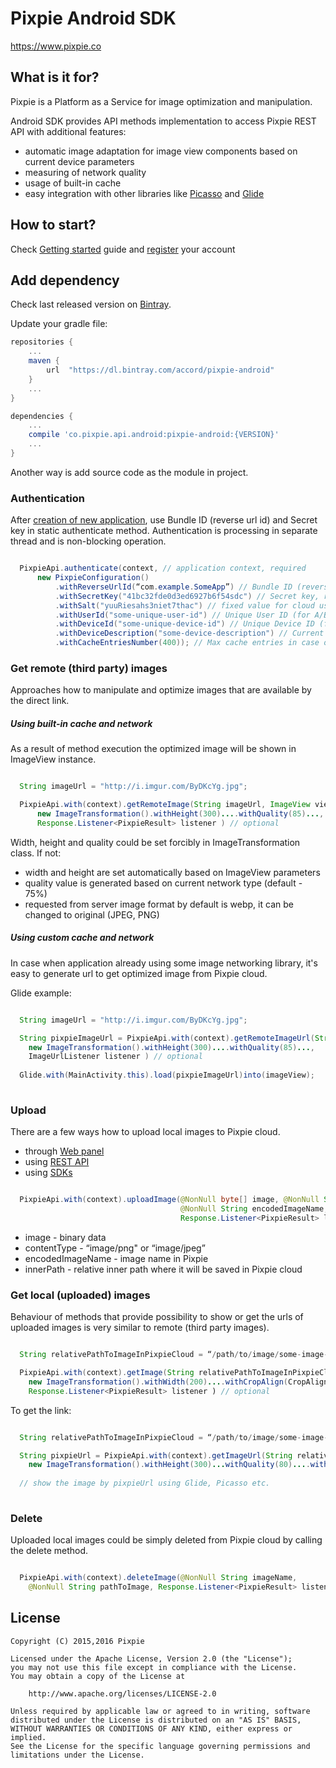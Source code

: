 # Pixpie Android SDK

https://www.pixpie.co

## What is it for? ##

Pixpie is a Platform as a Service for image optimization and manipulation.

Android SDK provides API methods implementation to access Pixpie REST API with additional features: 
- automatic image adaptation for image view components based on current device parameters
- measuring of network quality
- usage of built-in cache
- easy integration with other libraries like [Picasso](https://github.com/square/picasso) and [Glide](https://github.com/bumptech/glide)

## How to start? ##

Check [Getting started](https://pixpie.atlassian.net/wiki/display/DOC/Getting+started) guide and [register](https://cloud.pixpie.co/registration) your account

## Add dependency ##

Check last released version on [Bintray](https://dl.bintray.com/accord/pixpie-android/co/pixpie/api/android/pixpie-android/).

Update your gradle file:

``` gradle
repositories {
    ...
    maven {
        url  "https://dl.bintray.com/accord/pixpie-android"
    }
    ...
}

dependencies {
    ...
    compile 'co.pixpie.api.android:pixpie-android:{VERSION}'
    ...
}
```

Another way is add source code as the module in project.

### Authentication ###

After [creation of new application](https://pixpie.atlassian.net/wiki/display/DOC/Create+application),
use Bundle ID (reverse url id) and Secret key in static authenticate method.
Authentication is processing in separate thread and is non-blocking operation.

``` java

  PixpieApi.authenticate(context, // application context, required
      new PixpieConfiguration()
          .withReverseUrlId(“com.example.SomeApp”) // Bundle ID (reverse url id), required
          .withSecretKey("41bc32fde0d3ed6927b6f54sdc") // Secret key, required
          .withSalt("yuuRiesahs3niet7thac") // fixed value for cloud usage, required
          .withUserId("some-unique-user-id") // Unique User ID (for A/B testing and extended statistic), optional
          .withDeviceId("some-unique-device-id") // Unique Device ID (for extended statistic), optional
          .withDeviceDescription("some-device-description") // Current device description(for extended statistic), optional
          .withCacheEntriesNumber(400)); // Max cache entries in case of built-in cache usage, default - 200, optional
``` 

### Get remote (third party) images ###

Approaches how to manipulate and optimize images that are available by the direct link.

##### Using built-in cache and network #####

As a result of method execution the optimized image will be shown in ImageView instance.

``` java

  String imageUrl = "http://i.imgur.com/ByDKcYg.jpg";

  PixpieApi.with(context).getRemoteImage(String imageUrl, ImageView view,
      new ImageTransformation().withHeight(300)....withQuality(85)...,
      Response.Listener<PixpieResult> listener ) // optional     

``` 

Width, height and quality could be set forcibly in ImageTransformation class. If not:
- width and height are set automatically based on ImageView parameters
- quality value is generated based on current network type (default - 75%)
- requested from server image format by default is webp, it can be changed to original (JPEG, PNG)

##### Using custom cache and network #####

In case when application already using some image networking library, it's easy to generate url to get optimized image from Pixpie cloud.

Glide example:

``` java

  String imageUrl = "http://i.imgur.com/ByDKcYg.jpg";

  String pixpieImageUrl = PixpieApi.with(context).getRemoteImageUrl(String imageUrl, 
    new ImageTransformation().withHeight(300)....withQuality(85)...,
    ImageUrlListener listener ) // optional
  
  Glide.with(MainActivity.this).load(pixpieImageUrl)into(imageView);
    
```     

### Upload ###

There are a few ways how to upload local images to Pixpie cloud.
- through [Web panel](https://pixpie.atlassian.net/wiki/display/DOC/Upload+image)
- using [REST API](https://pixpie.atlassian.net/wiki/display/DOC/Upload)
- using [SDKs](https://pixpie.atlassian.net/wiki/display/DOC/Client+and+server+SDKs)

``` java

  PixpieApi.with(context).uploadImage(@NonNull byte[] image, @NonNull String contentType,
                                      @NonNull String encodedImageName, @NonNull String innerPath,
                                      Response.Listener<PixpieResult> listener)

```

- image - binary data
- contentType -  “image/png" or “image/jpeg”
- encodedImageName - image name in Pixpie
- innerPath - relative inner path where it will be saved in Pixpie cloud

### Get local (uploaded) images ###

Behaviour of methods that provide possibility to show or get the urls of uploaded images is very similar to remote (third party images).

``` java

  String relativePathToImageInPixpieCloud = “/path/to/image/some-image-1.jpg”

  PixpieApi.with(context).getImage(String relativePathToImageInPixpieCloud, ImageView view,
    new ImageTransformation().withWidth(200)....withCropAlign(CropAlignType.TOP)...)
    Response.Listener<PixpieResult> listener ) // optional 

```

To get the link:

``` java

  String relativePathToImageInPixpieCloud = “/path/to/image/some-image-1.jpg”

  String pixpieUrl = PixpieApi.with(context).getImageUrl(String relativePathToImageInPixpieCloud, 
    new ImageTransformation().withHeight(300)...withQuality(80)....withCropAlign(CropAlignType.BOTTOM_LEFT)...)
  
  // show the image by pixpieUrl using Glide, Picasso etc.
  
```

### Delete ###

Uploaded local images could be simply deleted from Pixpie cloud by calling the delete method.


``` java

  PixpieApi.with(context).deleteImage(@NonNull String imageName, 
    @NonNull String pathToImage, Response.Listener<PixpieResult> listener)

```    

## License


    Copyright (C) 2015,2016 Pixpie

    Licensed under the Apache License, Version 2.0 (the "License");
    you may not use this file except in compliance with the License.
    You may obtain a copy of the License at

        http://www.apache.org/licenses/LICENSE-2.0

    Unless required by applicable law or agreed to in writing, software
    distributed under the License is distributed on an "AS IS" BASIS,
    WITHOUT WARRANTIES OR CONDITIONS OF ANY KIND, either express or implied.
    See the License for the specific language governing permissions and
    limitations under the License.

